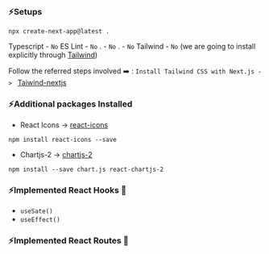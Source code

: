 ### ⚡Setups
```
npx create-next-app@latest . 
```
Typescript - `No`
ES Lint - `No`
. - `No`
. - `No`
Tailwind - `No`  (we  are going to install explicitly through [Tailwind](https://tailwindcss.com/docs/installation/framework-guides))

Follow the referred steps involved ➡️ :
`Install Tailwind CSS with Next.js -> ` [Taiwind-nextjs](https://tailwindcss.com/docs/guides/nextjs)

### ⚡Additional packages Installed
- React Icons -> [react-icons](https://react-icons.github.io/react-icons/)
```
npm install react-icons --save
```

- Chartjs-2 -> [chartjs-2](https://react-chartjs-2.js.org/)
```
npm install --save chart.js react-chartjs-2
```

### ⚡Implemented React Hooks 🚀
- `useSate()`
- `useEffect()`

### ⚡Implemented React Routes 🚀
